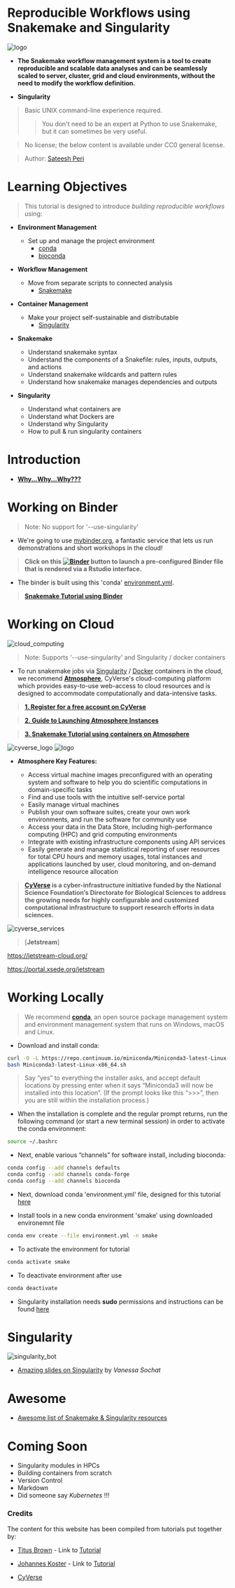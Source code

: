 Reproducible Workflows using Snakemake and Singularity
===
![logo](/img/tutorial_logo.png)

- **The Snakemake workflow management system is a tool to create reproducible and scalable data analyses and can be seamlessly scaled to server, cluster, grid and cloud environments, without the need to modify the workflow definition.**

- **Singularity**

> Basic UNIX command-line experience required.
> > You don't need to be an expert at Python to use Snakemake, but it can sometimes be very useful.

> No license; the below content is available under CC0 general license.

> Author: [Sateesh Peri](https://twitter.com/perisateesh)

# Learning Objectives

> This tutorial is designed to introduce *building reproducible workflows* using:

- **Environment Management**
	+ Set up and manage the project environment
		+ [conda](https://conda.io/en/latest/)                     
    	+ [bioconda](https://bioconda.github.io/)                  
                                                                                  
- **Workflow Management**
	+ Move from separate scripts to connected analysis
		+ [Snakemake](https://snakemake.readthedocs.io/en/stable/) 
                                                                                  
- **Container Management**
 	+ Make your project self-sustainable and distributable
 		+ [Singularity](https://www.sylabs.io/docs/)               

- **Snakemake**
	+ Understand snakemake syntax                                                   
    + Understand the components of a Snakefile: rules, inputs, outputs, and actions 
    + Understand snakemake wildcards and pattern rules                              
    + Understand how snakemake manages dependencies and outputs 

 - **Singularity**
 	+ Understand what containers are                                                
    + Understand what Dockers are                                                   
    + Understand why Singularity                                                    
    + How to pull & run singularity containers                                      


# Introduction

- [**Why...Why...Why???**](https://snakemake2019.readthedocs.io/en/latest/introduction.html)

# Working on Binder

> Note: No support for '--use-singularity'

- We're going to use [mybinder.org](https://mybinder.org/), a fantastic service that lets us run demonstrations and short workshops in the cloud! 

> **Click on this [![Binder](https://mybinder.org/badge_logo.svg)](https://mybinder.org/v2/gh/sateeshperi/snakemake2019.git/binder?urlpath=rstudio) button to launch a pre-configured Binder file that is rendered via a Rstudio interface.**

- The binder is built using this 'conda' [environment.yml](https://github.com/sateeshperi/snakemake2019/blob/master/binder/environment.yml).

> [**Snakemake Tutorial using Binder**](https://snakemake2019.readthedocs.io/en/latest/basic_tutorial.html)

# Working on Cloud

![cloud_computing](/img/cloud_computing.png)

> Note: Supports '--use-singularity' and Singularity / docker containers

- To run snakemake jobs via [Singularity](https://singularity-hub.org/) / [Docker](https://hub.docker.com/) containers in the cloud, we recommend [**Atmosphere**](https://www.cyverse.org/atmosphere), CyVerse's cloud-computing platform which provides easy-to-use web-access to cloud resources and is designed to accommodate computationally and data-intensive tasks.

> [**1. Register for a free account on CyVerse**](https://user.cyverse.org/register)

> [**2. Guide to Launching Atmosphere Instances**](https://snakemake2019.readthedocs.io/en/latest/Atmosphere_Cloud.html)

> [**3. Snakemake Tutorial using containers on Atmosphere**](https://snakemake2019.readthedocs.io/en/latest/container_tutorial.html)

![cyverse_logo](/img/cyverse_logo.png) ![logo](/img/atmosphere_icon.png)

- **Atmosphere Key Features:** 

	+ Access virtual machine images preconfigured with an operating system and software to help you do scientific computations in domain-specific tasks
	+ Find and use tools with the intuitive self-service portal
	+ Easily manage virtual machines
	+ Publish your own software suites, create your own work environments, and run the software for community use
	+ Access your data in the Data Store, including high-performance computing (HPC) and grid computing environments
	+ Integrate with existing infrastructure components using API services
	+ Easily generate and manage statistical reporting of user resources for total CPU hours and memory usages, total instances and applications launched by user, cloud monitoring, and on-demand intelligence resource allocation

> **[**CyVerse**](https://www.cyverse.org/about) is a cyber-infrastructure initiative funded by the National Science Foundation’s Directorate for Biological Sciences to address the growing needs for highly configurable and customized computational infrastructure to support research efforts in data sciences.**

![cyverse_services](/img/cyverse_services.png)

> [**Jetstream**]

https://jetstream-cloud.org/

https://portal.xsede.org/jetstream

# Working Locally

> We recommend [**conda**](https://conda.io/en/latest/), an open source package management system and environment management system that runs on Windows, macOS and Linux.

- Download and install conda:

```bash
curl -O -L https://repo.continuum.io/miniconda/Miniconda3-latest-Linux-x86_64.sh
bash Miniconda3-latest-Linux-x86_64.sh
```
> Say “yes” to everything the installer asks, and accept default locations by pressing enter when it says “Miniconda3 will now be installed into this location”. (If the prompt looks like this “>>>”, then you are still within the installation process.)

- When the installation is complete and the regular prompt returns, run the following command (or start a new terminal session) in order to activate the conda environment:

```bash
source ~/.bashrc
```
- Next, enable various “channels” for software install, including bioconda:

```bash
conda config --add channels defaults
conda config --add channels conda-forge
conda config --add channels bioconda
```

- Next, download conda 'environment.yml' file, designed for this tutorial [here](https://github.com/sateeshperi/snakemake2019/blob/master/binder/environment.yml)

- Install tools in a new conda environment 'smake' using downloaded environemnt file

```bash
conda env create --file environment.yml -n smake
```

- To activate the environment for tutorial
```bash
conda activate smake
```

- To deactivate environment after use
```bash
conda deactivate
```

- Singularity installation needs **sudo** permissions and instructions can be found [here](https://www.sylabs.io/guides/3.0/user-guide/installation.html#installation)

# Singularity

![singularity_bot](/img/singularity_bot.png)

- [Amazing slides on Singularity](https://docs.google.com/presentation/d/14-iKKUpGJC_1qpVFVUyUaitc8xFSw9Rp3v_UE9IGgjM/pub?start=false&loop=false&delayms=3000#slide=id.g1c1cec989b_0_154) by *Vanessa Sochat*

# Awesome

+ [Awesome list of Snakemake & Singularity resources](https://snakemake2019.readthedocs.io/en/latest/awesome.html)

# Coming Soon

+ Singularity modules in HPCs
+ Building containers from scratch
+ Version Control
+ Markdown
+ Did someone say *Kubernetes* !!!

### Credits
The content for this website has been compiled from tutorials put together by:

+ [Titus Brown](https://twitter.com/ctitusbrown) - Link to [Tutorial](https://github.com/ctb/2019-snakemake-ucdavis)

+ [Johannes Koster](https://twitter.com/johanneskoester) - Link to [Tutorial](https://snakemake.readthedocs.io/en/stable/tutorial/tutorial.html)

+ [CyVerse](https://www.cyverse.org/about)